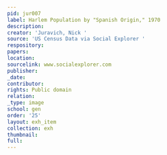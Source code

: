 ```yaml
---
pid: jur007
label: Harlem Population by "Spanish Origin," 1970
description:
creator: 'Juravich, Nick '
source: 'US Census Data via Social Explorer '
respository:
papers:
location:
sourcelink: www.socialexplorer.com
publisher:
_date:
contributor:
rights: Public domain
relation:
_type: image
school: gen
order: '25'
layout: exh_item
collection: exh
thumbnail:
full:
---
```

